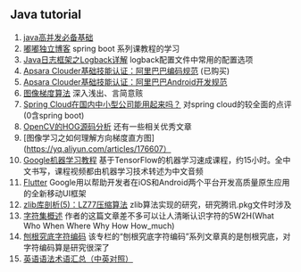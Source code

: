 Java tutorial
---
01. [java高并发必备基础](http://blog.csdn.net/u013213157/article/details/75110049)
02. [嘟嘟独立博客](http://tengj.top/) spring boot 系列课教程的学习
03. [Java日志框架之Logback详解](http://guochenglai.com/2016/09/14/java-logback-analysis/) logback配置文件中常用的配置选项
04. [Apsara Clouder基础技能认证：阿里巴巴编码规范](https://edu.aliyun.com/certification/cldt02) (已购买)
05. [Apsara Clouder基础技能认证：阿里巴巴Android开发规范](https://edu.aliyun.com/certification/cldt04)
06. [图像梯度算法](http://blog.csdn.net/qq_19764963/article/details/44342389) 深入浅出、言简意赅
07. [Spring Cloud在国内中小型公司能用起来吗？](https://www.cnblogs.com/ityouknow/p/7508306.html) 对spring cloud的较全面的点评(0含spring boot)
08. [OpenCV的HOG源码分析](http://blog.csdn.net/armily/article/details/8291310) 还有一些相关优秀文章
09. [图像学习之如何理解方向梯度直方图](https://yq.aliyun.com/articles/176607）
10. [Google机器学习教程](https://developers.google.cn/machine-learning/crash-course/) 基于TensorFlow的机器学习速成课程，约15小时。全中文书写，课程视频都由机器学习技术转述为中文音频
11. [Flutter](flutter.io) Google用以帮助开发者在iOS和Android两个平台开发高质量原生应用的全新移动UI框架
12. [zlib库剖析(5)：LZ77压缩算法](http://blog.csdn.net/zhoudaxia/article/details/8044092) zlib算法实现的研究，研究腾讯.pkg文件时涉及
13. [字符集概述](https://zhuanlan.zhihu.com/p/33411765) 作者的这篇文章差不多可以让人清晰认识字符的5W2H(What Who When Where Why How How_much)
14. [刨根究底字符编码](https://zhuanlan.zhihu.com/paogenjiudi) 该专栏的“刨根究底字符编码”系列文章真的是刨根究底，对字符编码算是研究很深了
15. [英语语法术语汇总（中英对照）](https://www.hjenglish.com/new/p144163/)
